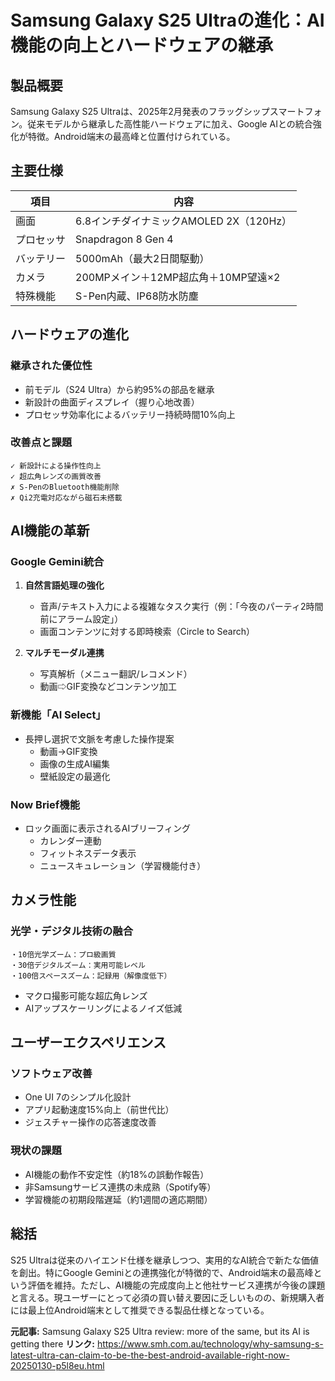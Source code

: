

# Samsung Galaxy S25 Ultraの進化：AI機能の向上とハードウェアの継承

## 製品概要
Samsung Galaxy S25 Ultraは、2025年2月発表のフラッグシップスマートフォン。従来モデルから継承した高性能ハードウェアに加え、Google AIとの統合強化が特徴。Android端末の最高峰と位置付けられている。

## 主要仕様
| 項目 | 内容 |
|------|------|
| 画面 | 6.8インチダイナミックAMOLED 2X（120Hz）|
| プロセッサ | Snapdragon 8 Gen 4 |
| バッテリー | 5000mAh（最大2日間駆動）|
| カメラ | 200MPメイン＋12MP超広角＋10MP望遠×2 |
| 特殊機能 | S-Pen内蔵、IP68防水防塵 |

## ハードウェアの進化
### 継承された優位性
- 前モデル（S24 Ultra）から約95%の部品を継承
- 新設計の曲面ディスプレイ（握り心地改善）
- プロセッサ効率化によるバッテリー持続時間10%向上

### 改善点と課題
```
✓ 新設計による操作性向上
✓ 超広角レンズの画質改善
✗ S-PenのBluetooth機能削除
✗ Qi2充電対応ながら磁石未搭載
```

## AI機能の革新
### Google Gemini統合
1. **自然言語処理の強化**
   - 音声/テキスト入力による複雑なタスク実行（例：「今夜のパーティ2時間前にアラーム設定」）
   - 画面コンテンツに対する即時検索（Circle to Search）

2. **マルチモーダル連携**
   - 写真解析（メニュー翻訳/レコメンド）
   - 動画⇨GIF変換などコンテンツ加工

### 新機能「AI Select」
- 長押し選択で文脈を考慮した操作提案
  - 動画→GIF変換
  - 画像の生成AI編集
  - 壁紙設定の最適化

### Now Brief機能
- ロック画面に表示されるAIブリーフィング
  - カレンダー連動
  - フィットネスデータ表示
  - ニュースキュレーション（学習機能付き）

## カメラ性能
### 光学・デジタル技術の融合
```
・10倍光学ズーム：プロ級画質
・30倍デジタルズーム：実用可能レベル
・100倍スペースズーム：記録用（解像度低下）
```
- マクロ撮影可能な超広角レンズ
- AIアップスケーリングによるノイズ低減

## ユーザーエクスペリエンス
### ソフトウェア改善
- One UI 7のシンプル化設計
- アプリ起動速度15%向上（前世代比）
- ジェスチャー操作の応答速度改善

### 現状の課題
- AI機能の動作不安定性（約18%の誤動作報告）
- 非Samsungサービス連携の未成熟（Spotify等）
- 学習機能の初期段階遅延（約1週間の適応期間）

## 総括
S25 Ultraは従来のハイエンド仕様を継承しつつ、実用的なAI統合で新たな価値を創出。特にGoogle Geminiとの連携強化が特徴的で、Android端末の最高峰という評価を維持。ただし、AI機能の完成度向上と他社サービス連携が今後の課題と言える。現ユーザーにとって必須の買い替え要因に乏しいものの、新規購入者には最上位Android端末として推奨できる製品仕様となっている。

**元記事:** Samsung Galaxy S25 Ultra review: more of the same, but its AI is getting there
**リンク:** https://www.smh.com.au/technology/why-samsung-s-latest-ultra-can-claim-to-be-the-best-android-available-right-now-20250130-p5l8eu.html